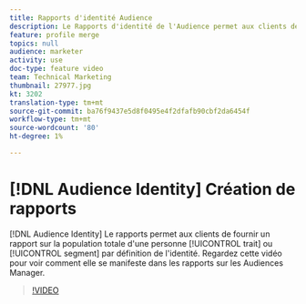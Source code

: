 ```yaml
---
title: Rapports d'identité Audience
description: Le Rapports d'identité de l'Audience permet aux clients de fournir un rapport sur la population totale d'un trait ou d'un segment par personne ou par foyer. Regardez cette vidéo pour voir comment elle se manifeste dans les rapports sur les Audiences Manager.
feature: profile merge
topics: null
audience: marketer
activity: use
doc-type: feature video
team: Technical Marketing
thumbnail: 27977.jpg
kt: 3202
translation-type: tm+mt
source-git-commit: ba76f9437e5d8f0495e4f2dfafb90cbf2da6454f
workflow-type: tm+mt
source-wordcount: '80'
ht-degree: 1%

---
```



# [!DNL Audience Identity] Création de rapports

[!DNL Audience Identity] Le rapports permet aux clients de fournir un rapport sur la population totale d&#39;une personne  [!UICONTROL trait] ou  [!UICONTROL segment] par définition de l&#39;identité. Regardez cette vidéo pour voir comment elle se manifeste dans les rapports sur les Audiences Manager.

>[!VIDEO](https://video.tv.adobe.com/v/27977/?quality=12)
